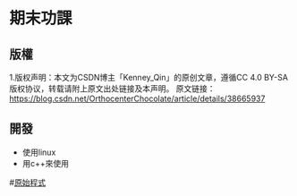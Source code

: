 # 期末功課
## 版權
1.版权声明：本文为CSDN博主「Kenney_Qin」的原创文章，遵循CC 4.0 BY-SA版权协议，转载请附上原文出处链接及本声明。
原文链接：https://blog.csdn.net/OrthocenterChocolate/article/details/38665937

## 開發
* 使用linux
* 用c++來使用


#[原始程式](https://github.com/110810550/qwe/blob/main/22.txt)
